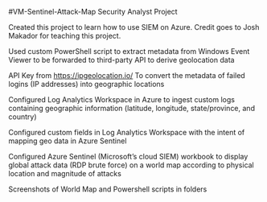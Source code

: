 #VM-Sentinel-Attack-Map
Security Analyst Project


Created this project to learn how to use SIEM on Azure.
Credit goes to Josh Makador for teaching this project.

Used custom PowerShell script to extract metadata from Windows Event Viewer to be forwarded to third-party API to derive geolocation data

API Key from https://ipgeolocation.io/
To convert the metadata of failed logins (IP addresses) into geographic locations

Configured Log Analytics Workspace in Azure to ingest custom logs containing geographic information (latitude, longitude, state/province, and country)

Configured custom fields in Log Analytics Workspace with the intent of mapping geo data in Azure Sentinel

Configured Azure Sentinel (Microsoft’s cloud SIEM) workbook to display global attack data (RDP brute force) on a world map according to physical location and magnitude of attacks

Screenshots of World Map and Powershell scripts in folders
